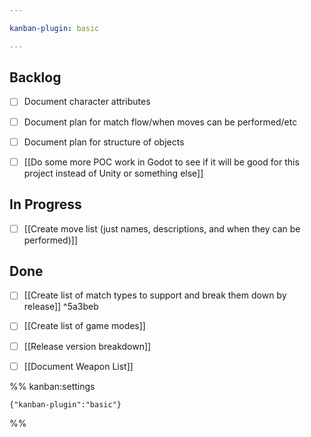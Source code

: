 ```yaml
---

kanban-plugin: basic

---
```


## Backlog

- [ ] Document character attributes
- [ ] Document plan for match flow/when moves can be performed/etc
- [ ] Document plan for structure of objects
- [ ] [[Do some more POC work in Godot to see if it will be good for this project instead of Unity or something else]]


## In Progress

- [ ] [[Create move list (just names, descriptions, and when they can be performed)]]


## Done

- [ ] [[Create list of match types to support and break them down by release]] ^5a3beb
- [ ] [[Create list of game modes]]
- [ ] [[Release version breakdown]]
- [ ] [[Document Weapon List]]




%% kanban:settings
```
{"kanban-plugin":"basic"}
```
%%